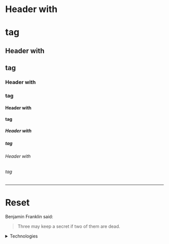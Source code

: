# Header with <h1> tag
## Header with <h2> tag
### Header with <h3> tag
#### Header with <h4> tag
<!-- Headlines below are much smaller than normal text -->
##### Header with <h5> tag
###### Header with <h6> tag

---
# Reset
Benjamin Franklin said:
> Three may keep a secret if two of them are dead.

<details close>
  <summary>Technologies</summary>
  <p>...blah</p>
</details>
